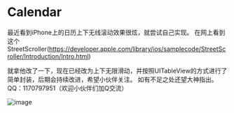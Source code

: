 # Calendar
最近看到iPhone上的日历上下无线滚动效果很炫，就尝试自己实现。
在网上看到这个StreetScroller(https://developer.apple.com/library/ios/samplecode/StreetScroller/Introduction/Intro.html)

就拿他改了一下，现在已经改为上下无限滑动，并按照UITableView的方式进行了简单封装，后期会持续改进，希望小伙伴关注。
如有不足之处还望大神指出。
QQ：1170797951（欢迎小伙伴们加Q交流）



 ![image](https://github.com/CaoWeikang/Calendar/blob/master/%E6%BC%94%E7%A4%BA.gif)
 
